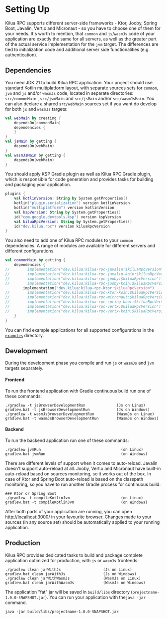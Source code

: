 # Setting Up

Kilua RPC supports different server-side frameworks - Ktor, Jooby, Spring Boot, Javalin, Vert.x and Micronaut - so you have to choose one of them for your needs. It's worth to mention, that `common` and `js`/`wasmJs` code of your application are exactly the same for all servers, as well as the greater part of the actual service implementation for the `jvm` target. The differences are tied to initialization code and additional server side functionalities (e.g. authentication).

## Dependencies

You need JDK 21 to build Kilua RPC application. Your project should use standard Kotlin multiplatform layout, with separate sources sets for `common`, `jvm` and `js` and/or `wasmJs` code, located in separate directories: `src/commonMain` , `src/jvmMain`  and `src/jsMain` and/or `src/wasmJsMain`. You can also declare a shared `src/webMain` sources set if you want do develop for both `js` and `wasmJs` targets:

```kotlin
val webMain by creating {
    dependsOn(commonMain)
    dependencies {
    }
}
val jsMain by getting {
    dependsOn(webMain)
}
val wasmJsMain by getting {
    dependsOn(webMain)
}
```

You should apply KSP Gradle plugin as well as Kilua RPC Gradle plugin, which is responsible for code generation and provides tasks for building and packaging your application.

```kotlin
plugins {
    val kotlinVersion: String by System.getProperties()
    kotlin("plugin.serialization") version kotlinVersion
    kotlin("multiplatform") version kotlinVersion
    val kspVersion: String by System.getProperties()
    id("com.google.devtools.ksp") version kspVersion
    val kiluaRpcVersion: String by System.getProperties()
    id("dev.kilua.rpc") version kiluaRpcVersion
}
```

You also need to add one of Kilua RPC modules to your `common` dependencies. A range of modules are available for different servers and different configurations.&#x20;

```kotlin
val commonMain by getting {
    dependencies {
//        implementation("dev.kilua:kilua-rpc-javalin:$kiluaRpcVersion")
//        implementation("dev.kilua:kilua-rpc-javalin-koin:$kiluaRpcVersion")
//        implementation("dev.kilua:kilua-rpc-jooby:$kiluaRpcVersion")
//        implementation("dev.kilua:kilua-rpc-jooby-koin:$kiluaRpcVersion")
        implementation("dev.kilua:kilua-rpc-ktor:$kiluaRpcVersion")
//        implementation("dev.kilua:kilua-rpc-ktor-koin:$kiluaRpcVersion")
//        implementation("dev.kilua:kilua-rpc-micronaut:$kiluaRpcVersion")
//        implementation("dev.kilua:kilua-rpc-spring-boot:$kiluaRpcVersion")
//        implementation("dev.kilua:kilua-rpc-vertx:$kiluaRpcVersion")
//        implementation("dev.kilua:kilua-rpc-vertx-koin:$kiluaRpcVersion")
    }
}
```

You can find example applications for all supported configurations in the [`examples`](https://github.com/rjaros/kilua-rpc/tree/main/examples) directory.

## Development

During the development phase you compile and run `js` or `wasmJs` and `jvm` targets separately.

#### Frontend

To run the frontend application with Gradle continuous build run one of these commands:

```
./gradlew -t jsBrowserDevelopmentRun              (Js on Linux)
gradlew.bat -t jsBrowserDevelopmentRun            (Js on Windows)
./gradlew -t wasmJsBrowserDevelopmentRun          (WasmJs on Linux)
gradlew.bat -t wasmJsBrowserDevelopmentRun        (WasmJs on Windows)
```

#### Backend

To run the backend application run one of these commands:

```
./gradlew jvmRun                                    (on Linux)
gradlew.bat jvmRun                                  (on Windows)
```

There are different levels of support when it comes to auto-reload. Javalin doesn't support auto-reload at all. Jooby, Vert.x and Micronaut have built-in auto-reload based on sources monitoring, so it works out of the box. In case of Ktor and Spring Boot auto-reload is based on the classpath monitoring, so you have to run another Gradle process for continuous build:

```
### Ktor or Spring Boot
./gradlew -t compileKotlinJvm                       (on Linux)
gradlew.bat -t compileKotlinJvm                     (on Windows)
```

After both parts of your application are running, you can open [http://localhost:3000/](http://localhost:3000/) in your favourite browser. Changes made to your sources (in any source set) should be automatically applied to your running application.&#x20;

## Production

Kilua RPC provides dedicated tasks to build and package complete application optimized for production, with `js` or `wasmJs` frontends:

```
./gradlew clean jarWithJs                   (Js on Linux)
gradlew.bat clean jarWithJs                 (Js on Windows)
./gradlew clean jarWithWasmJs               (WasmJs on Linux)
gradlew.bat clean jarWithWasmJs             (WasmJs on Windows)
```

The application "fat" jar will be saved in `build/libs` directory (`projectname-1.0.0-SNAPSHOT.jar`). You can run your application with  the`java -jar` command.

```
java -jar build/libs/projectname-1.0.0-SNAPSHOT.jar
```
